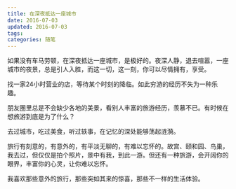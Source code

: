 ```yaml
---
title: 在深夜抵达一座城市
date: 2016-07-03
updated: 2016-07-03
tags:
categories: 随笔
---
```


如果没有车马劳顿，在深夜抵达一座城市，是极好的。夜深人静，退去喧嚣，一座城市的夜景，总是引人入胜，而这一切，这一刻，你可以尽情拥有，享受。

找一家24小时营业的店，等待某个时刻的降临。如此穷游的经历不失为一种乐趣。

朋友圈里总是不会缺少各地的美景，看别人丰富的旅游经历，羡慕不已。有时候在想旅游到底是为了什么？

去过城市，吃过美食，听过轶事，在记忆的深处能够荡起涟漪。

旅行有刻意的，有意外的，有平淡无聊的，有难以忘怀的。故宫、颐和园、鸟巢，我去过，但仅仅是拍个照片，景中有我，到此一游。但还有一种旅游，会开阔你的眼界，丰富你的心灵，让你难以忘怀。

我喜欢那些意外的旅行，那些突如其来的惊喜，那些不一样的生活体验。